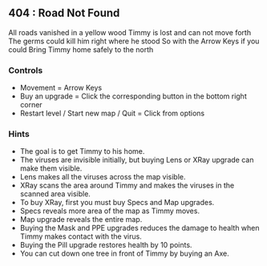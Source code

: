 ## 404 : Road Not Found

All roads vanished in a yellow wood
Timmy is lost and can not move forth
The germs could kill him right where he stood
So with the Arrow Keys if you could
Bring Timmy home safely to the north


### Controls

- Movement = Arrow Keys
- Buy an upgrade = Click the corresponding button in the bottom right corner
- Restart level / Start new map / Quit = Click from options


### Hints

- The goal is to get Timmy to his home.
- The viruses are invisible initially, but buying Lens or XRay upgrade can make them visible.
- Lens makes all the viruses across the map visible.
- XRay scans the area around Timmy and makes the viruses in the scanned area visible.
- To buy XRay, first you must buy Specs and Map upgrades.
- Specs reveals more area of the map as Timmy moves.
- Map upgrade reveals the entire map.
- Buying the Mask and PPE upgrades reduces the damage to health when Timmy makes contact with the virus.
- Buying the Pill upgrade restores health by 10 points.
- You can cut down one tree in front of Timmy by buying an Axe.
